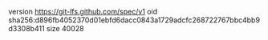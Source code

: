 version https://git-lfs.github.com/spec/v1
oid sha256:d896fb4052370d01ebfd6dacc0843a1729adcfc268722767bbc4bb9d3308b411
size 40028
